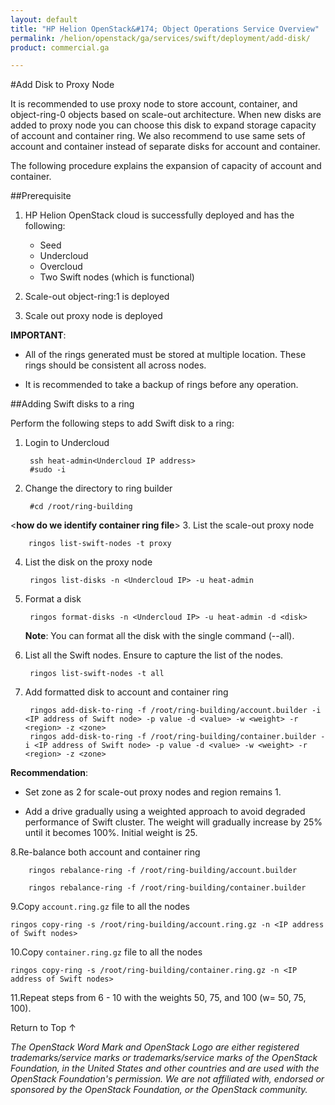 ```yaml
---
layout: default
title: "HP Helion OpenStack&#174; Object Operations Service Overview"
permalink: /helion/openstack/ga/services/swift/deployment/add-disk/
product: commercial.ga

---
```

<!--UNDER REVISION-->

<script>

function PageRefresh {
onLoad="window.refresh"
}

PageRefresh();

</script>

<!--
<p style="font-size: small;"> <a href=" /helion/openstack/ga/services/object/overview/scale-out-swift/">&#9664; PREV</a> | <a href="/helion/openstack/services/overview/">&#9650; UP</a> | <a href="/helion/openstack/services/overview/"> NEXT &#9654</a> </p>-->


#Add Disk to Proxy Node

It is recommended to use proxy node to store account, container, and object-ring-0 objects based on scale-out architecture. When new disks are added to proxy node you can choose this disk to expand storage capacity of account and container ring. We also recommend to use same sets of account and container instead of separate disks for account and container.

The following procedure explains the expansion of capacity of account and container. 


##Prerequisite

1. HP Helion OpenStack cloud is successfully deployed and has the following: 

	* Seed
	* Undercloud
	* Overcloud 
	* Two Swift nodes (which is functional)
2. Scale-out object-ring:1 is deployed
3. Scale out proxy node is deployed

**IMPORTANT**:  
 
*  All of the rings generated must be stored at multiple location. These rings should be consistent all across nodes.

* It is recommended to take a backup of rings before any operation.


##Adding Swift disks to a ring


Perform the following steps to add Swift disk to a ring:

1. Login to Undercloud 

		ssh heat-admin<Undercloud IP address> 
		#sudo -i

2. Change the directory to ring builder

		#cd /root/ring-building
<**how do we identify container ring file**>
3. List the scale-out proxy node

		ringos list-swift-nodes -t proxy

4. List the disk on the proxy node

		ringos list-disks -n <Undercloud IP> -u heat-admin

5. Format a disk

		ringos format-disks -n <Undercloud IP> -u heat-admin -d <disk>

	**Note**: You can format all the disk with the single command (--all).

6. List all the Swift nodes. Ensure to capture the list of the nodes.

		ringos list-swift-nodes -t all

7. Add formatted disk to account and container ring

		ringos add-disk-to-ring -f /root/ring-building/account.builder -i <IP address of Swift node> -p value -d <value> -w <weight> -r <region> -z <zone>
		ringos add-disk-to-ring -f /root/ring-building/container.builder -i <IP address of Swift node> -p value -d <value> -w <weight> -r <region> -z <zone>

**Recommendation**: 

* Set zone as 2 for scale-out proxy nodes and region remains 1.
                
* Add a drive gradually using a weighted approach to avoid degraded performance of Swift cluster. The weight will gradually increase by 25% until it becomes 100%. Initial weight is 25.


8.Re-balance both account and container ring

		ringos rebalance-ring -f /root/ring-building/account.builder
		
		ringos rebalance-ring -f /root/ring-building/container.builder	

9.Copy `account.ring.gz` file to all the nodes

	ringos copy-ring -s /root/ring-building/account.ring.gz -n <IP address of Swift nodes>
	

10.Copy `container.ring.gz` file to all the nodes

	ringos copy-ring -s /root/ring-building/container.ring.gz -n <IP address of Swift nodes>

11.Repeat steps from 6 - 10 with the weights 50, 75, and 100 (w= 50, 75, 100).


 
<a href="#top" style="padding:14px 0px 14px 0px; text-decoration: none;"> Return to Top &#8593; </a>


*The OpenStack Word Mark and OpenStack Logo are either registered trademarks/service marks or trademarks/service marks of the OpenStack Foundation, in the United States and other countries and are used with the OpenStack Foundation's permission. We are not affiliated with, endorsed or sponsored by the OpenStack Foundation, or the OpenStack community.*